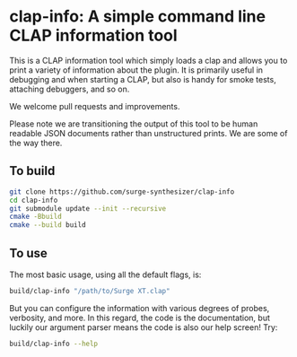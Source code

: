 # clap-info: A simple command line CLAP information tool

This is a CLAP information tool which simply loads a clap and allows you to
print a variety of information about the plugin. It is primarily useful in 
debugging and when starting a CLAP, but also is handy for smoke tests, attaching
debuggers, and so on.

We welcome pull requests and improvements.

Please note we are transitioning the output of this tool to be human
readable JSON documents rather than unstructured prints. We are some of the
way there. 

## To build

```bash
git clone https://github.com/surge-synthesizer/clap-info
cd clap-info
git submodule update --init --recursive
cmake -Bbuild
cmake --build build
```

## To use

The most basic usage, using all the default flags, is:

```bash
build/clap-info "/path/to/Surge XT.clap"
```

But you can configure the information with various degrees of probes, verbosity, and more. 
In this regard, the code is the documentation, but luckily our argument parser means the
code is also our help screen! Try:

```bash
build/clap-info --help
```

